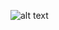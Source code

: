 

![alt text](https://cloud.githubusercontent.com/assets/21320663/18941190/9096148c-85d4-11e6-9b32-1f6fbe0b052c.png)
